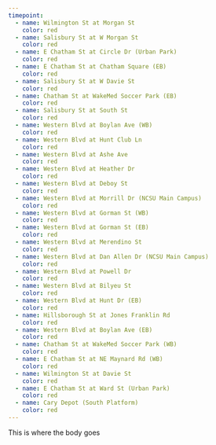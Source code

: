```yaml
---
timepoint:
  - name: Wilmington St at Morgan St
    color: red
  - name: Salisbury St at W Morgan St
    color: red
  - name: E Chatham St at Circle Dr (Urban Park)
    color: red
  - name: E Chatham St at Chatham Square (EB)
    color: red
  - name: Salisbury St at W Davie St
    color: red
  - name: Chatham St at WakeMed Soccer Park (EB)
    color: red
  - name: Salisbury St at South St
    color: red
  - name: Western Blvd at Boylan Ave (WB)
    color: red
  - name: Western Blvd at Hunt Club Ln
    color: red
  - name: Western Blvd at Ashe Ave
    color: red
  - name: Western Blvd at Heather Dr
    color: red
  - name: Western Blvd at Deboy St
    color: red
  - name: Western Blvd at Morrill Dr (NCSU Main Campus)
    color: red
  - name: Western Blvd at Gorman St (WB)
    color: red
  - name: Western Blvd at Gorman St (EB)
    color: red
  - name: Western Blvd at Merendino St
    color: red
  - name: Western Blvd at Dan Allen Dr (NCSU Main Campus)
    color: red
  - name: Western Blvd at Powell Dr
    color: red
  - name: Western Blvd at Bilyeu St
    color: red
  - name: Western Blvd at Hunt Dr (EB)
    color: red
  - name: Hillsborough St at Jones Franklin Rd
    color: red
  - name: Western Blvd at Boylan Ave (EB)
    color: red
  - name: Chatham St at WakeMed Soccer Park (WB)
    color: red
  - name: E Chatham St at NE Maynard Rd (WB)
    color: red
  - name: Wilmington St at Davie St
    color: red
  - name: E Chatham St at Ward St (Urban Park)
    color: red
  - name: Cary Depot (South Platform)
    color: red
---
```


This is where the body goes